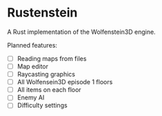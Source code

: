 # Rustenstein

A Rust implementation of the Wolfenstein3D engine.

Planned features:
- [ ] Reading maps from files
- [ ] Map editor
- [ ] Raycasting graphics
- [ ] All Wolfensein3D episode 1 floors
- [ ] All items on each floor
- [ ] Enemy AI
- [ ] Difficulty settings
